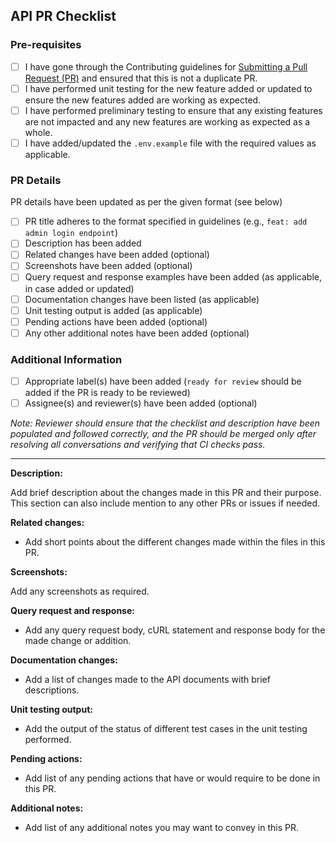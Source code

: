 ## API PR Checklist

### Pre-requisites

- [ ] I have gone through the Contributing guidelines for [Submitting a Pull Request (PR)](https://github.com/OsmosysSoftware/osmodoc/blob/main/CONTRIBUTING.md#submitting-a-pull-request-pr) and ensured that this is not a duplicate PR.
- [ ] I have performed unit testing for the new feature added or updated to ensure the new features added are working as expected.
- [ ] I have performed preliminary testing to ensure that any existing features are not impacted and any new features are working as expected as a whole.
- [ ] I have added/updated the `.env.example` file with the required values as applicable.

### PR Details

PR details have been updated as per the given format (see below)

- [ ] PR title adheres to the format specified in guidelines (e.g., `feat: add admin login endpoint`)
- [ ] Description has been added
- [ ] Related changes have been added (optional)
- [ ] Screenshots have been added (optional)
- [ ] Query request and response examples have been added (as applicable, in case added or updated)
- [ ] Documentation changes have been listed (as applicable)
- [ ] Unit testing output is added (as applicable)
- [ ] Pending actions have been added (optional)
- [ ] Any other additional notes have been added (optional)

### Additional Information

- [ ] Appropriate label(s) have been added (`ready for review` should be added if the PR is ready to be reviewed)
- [ ] Assignee(s) and reviewer(s) have been added (optional)

_Note: Reviewer should ensure that the checklist and description have been populated and followed correctly, and the PR should be merged only after resolving all conversations and verifying that CI checks pass._

---

**Description:**

Add brief description about the changes made in this PR and their purpose. This section can also include mention to any other PRs or issues if needed.

**Related changes:**

- Add short points about the different changes made within the files in this PR.

**Screenshots:**

Add any screenshots as required.

**Query request and response:**

- Add any query request body, cURL statement and response body for the made change or addition.

**Documentation changes:**

- Add a list of changes made to the API documents with brief descriptions.

**Unit testing output:**

- Add the output of the status of different test cases in the unit testing performed.

**Pending actions:**

- Add list of any pending actions that have or would require to be done in this PR.

**Additional notes:**

- Add list of any additional notes you may want to convey in this PR.
